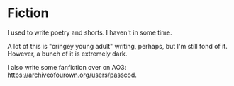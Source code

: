 # Fiction

I used to write poetry and shorts. I haven't in some time.

A lot of this is "cringey young adult" writing, perhaps, but I'm still fond of it.
However, a bunch of it is extremely dark.

I also write some fanfiction over on AO3: <https://archiveofourown.org/users/passcod>.
